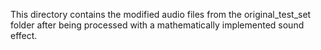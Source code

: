 This directory contains the modified audio files from the original_test_set folder after being processed with a mathematically implemented sound effect. 
